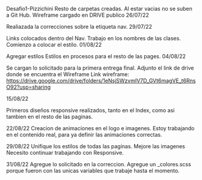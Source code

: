 Desafio1-Pizzichini
Resto de carpetas creadas. Al estar vacias no se suben a Git Hub.
Wireframe cargado en DRIVE publico
26/07/22

Realiazada la correcciones sobre la etiqueta nav.
29/07/22

Links colocados dentro del Nav.
Trabajo en los nombres de las clases.
Comienzo a colocar el estilo.
01/08/22

Agregar estilos
Estilos en procesos para el resto de las pages.
04/08/22

Se cargan lo solicitado para la primera entrega final.
Adjunto el link de drive donde se encuentra el Wireframe
Link wireframe:
https://drive.google.com/drive/folders/1eNsjSWzvmIV7D_GVt6magVE_t6RnsO92?usp=sharing

15/08/22

Primeros diseños responsive realizados, tanto en el Index, como asi tambien en el resto de las paginas.

22/08/22
Creacion de animaciones en el logo e imagenes.
Estoy trabajando en el contenido real, para ya definir las animaciones correctas.

29/08/22
Unifique los estilos de todas las paginas.
Mejore las imagenes
Necesito continuar trabajando con Responsive.

31/08/22
Agregue lo solicitado en la correccion.
Agregue un _colores.scss porque fueron con las unicas variables que trabaje hasta el momento.

